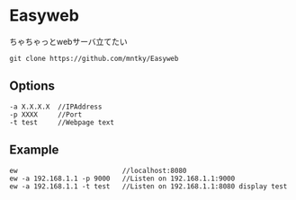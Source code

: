 # Easyweb
ちゃちゃっとwebサーバ立てたい

```
git clone https://github.com/mntky/Easyweb
```

## Options

```
-a X.X.X.X	//IPAddress
-p XXXX		//Port
-t test		//Webpage text
```

## Example

```
ew							//localhost:8080
ew -a 192.168.1.1 -p 9000	//Listen on 192.168.1.1:9000
ew -a 192.168.1.1 -t test	//Listen on 192.168.1.1:8080 display test
```
